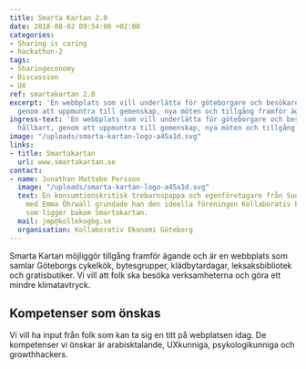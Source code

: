 ```yaml
---
title: Smarta Kartan 2.0
date: 2018-08-02 09:54:00 +02:00
categories:
- Sharing is caring
- hackathon-2
tags:
- Sharingeconomy
- Discussion
- UX
ref: smartakartan 2.0
excerpt: 'En webbplats som vill underlätta för göteborgare och besökare att leva hållbart,
  genom att uppmuntra till gemenskap, nya möten och tillgång framför ägande. '
ingress-text: 'En webbplats som vill underlätta för göteborgare och besökare att leva
  hållbart, genom att uppmuntra till gemenskap, nya möten och tillgång framför ägande. '
image: "/uploads/smarta-kartan-logo-a45a1d.svg"
links:
- title: Smartakartan
  url: www.smartakartan.se
contact:
- name: Jonathan Mattebo Persson
  image: "/uploads/smarta-kartan-logo-a45a1d.svg"
  text: En konsumtionskritisk trebarnspappa och egenföretagare från Sundsvall. Tillsammans
    med Emma Öhrwall grundade han den ideella föreningen Kollaborativ Ekonomi Göteborg
    som ligger bakom Smartakartan.
  mail: jmp@kollekogbg.se
  organisation: Kollaborativ Ekonomi Göteborg
---
```


Smarta Kartan möjliggör tillgång framför ägande och är en webbplats som samlar Göteborgs cykelkök, bytesgrupper, klädbytardagar, leksaksbibliotek och gratisbutiker. Vi vill att folk ska besöka verksamheterna och göra ett mindre klimatavtryck. 

## Kompetenser som önskas
Vi vill ha input från folk som kan ta sig en titt på webplatsen idag. De kompetenser vi önskar är arabisktalande, UXkunniga, psykologikunniga och growthhackers.